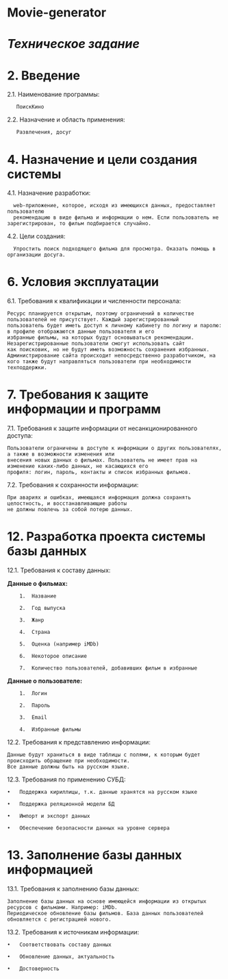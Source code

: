 # Movie-generator
# ***Техническое задание***

# 2. Введение
  2.1. Наименование программы: 
       
       ПоискКино

  2.2. Назначение и область применения: 
       
       Развлечения, досуг

# 4. Назначение и цели создания системы

  4.1. Назначение разработки: 
      
      web-приложение, которое, исходя из имеющихся данных, предоставляет пользователю
      рекомендацию в виде фильма и информации о нем. Если пользователь не зарегистрирован, то фильм подбирается случайно. 

  4.2. Цели создания: 
  
      Упростить поиск подходящего фильма для просмотра. Оказать помощь в организации досуга.

# 6. Условия эксплуатации

  6.1. Требования к квалификации и численности персонала:
  
    Ресурс планируется открытым, поэтому ограничений в количестве пользователей не присутствует. Каждый зарегистрированный 
    пользователь будет иметь доступ к личному кабинету по логину и паролю: в профиле отображаются данные пользователя и его 
    избранные фильмы, на которых будут основываться рекомендации. Незарегистрированные пользователи смогут использовать сайт 
    как поисковик, но не будут иметь возможность сохранения избранных. 
    Администрирование сайта происходит непосредственно разработчиком, на кого также будут направляться пользователи при необходимости техподдержки.

# 7. Требования к защите информации и программ

7.1. Требования к защите информации от несанкционированного доступа: 

    Пользователи ограничены в доступе к информации о других пользователях, а также в возможности изменения или 
    внесения новых данных о фильмах. Пользователь не имеет прав на изменение каких-либо данных, не касающихся его 
    профиля: логин, пароль, контакты и список избранных фильмов.

7.2. Требования к сохранности информации:
    
    При авариях и ошибках, имеющаяся информация должна сохранять целостность, и восстанавливающие работы
    не должны повлечь за собой потерю данных.

# 12. Разработка проекта системы базы данных
12.1. Требования к составу данных:

  **Данные о фильмах:**

        1.	Название

        2.	Год выпуска

        3.	Жанр

        4.	Страна 

        5.	Оценка (например iMDb)

        6.	Некоторое описание 

        7.	Количество пользователей, добавивших фильм в избранные

**Данные о пользователе:**
  
        1.	Логин

        2.	Пароль

        3.	Email

        4.	Избранные фильмы

12.2. Требования к представлению информации:
    
    Данные будут храниться в виде таблицы с полями, к которым будет происходить обращение при необходимости.
    Все данные должны быть на русском языке.

12.3. Требования по применению СУБД:

    •	Поддержка кириллицы, т.к. данные хранятся на русском языке

    •	Поддержка реляционной модели БД

    •	Импорт и экспорт данных

    •	Обеспечение безопасности данных на уровне сервера

# 13. Заполнение базы данных информацией

13.1. Требования к заполнению базы данных:

    Заполнение базы данных на основе имеющейся информации из открытых ресурсов с фильмами. Например: iMDb. 
    Периодическое обновление базы фильмов. База данных пользователей обновляется с регистрацией нового.

13.2. Требования к источникам информации:

    •	Соответствовать составу данных
  
    •	Обновление данных, актуальность
  
    •	Достоверность

